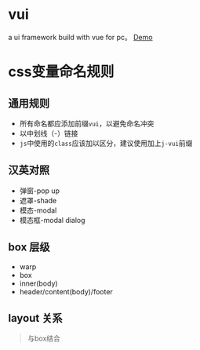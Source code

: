 # vui
a ui framework  build with vue for pc。
[Demo](https://2ue.github.io/vui)

# css变量命名规则
## 通用规则
- 所有命名都应添加前缀`vui`，以避免命名冲突
- 以中划线（-）链接
- `js`中使用的`class`应该加以区分，建议使用加上`j-vui`前缀
## 汉英对照
- 弹窗-pop up
- 遮罩-shade
- 模态-modal
- 模态框-modal dialog
## box 层级
- warp
- box
- inner(body)
- header/content(body)/footer

## layout 关系
> 与box结合

